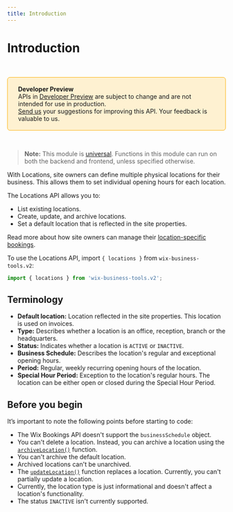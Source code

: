 ```yaml
---
title: Introduction
---
```


# Introduction

&nbsp;

<div style="background-color: #FEF1D1; padding: 18px 24px; border-radius: 6px; border: 1px solid #FDB10C; box-sizing: border-box; display: inline-block">
    <b>Developer Preview</b>
    <br/>
    <span>APIs in <a href="https://www.wix.com/velo/reference/api-overview/developer-preview">Developer Preview</a> are subject to change and are not intended for use in production.<br/><a href="mailto:velo-preview-feedback@wix.com">Send us</a> your suggestions for improving this API. Your feedback is valuable to us.</span>
</div>

&nbsp;

> **Note:** This module is
> [universal](/api-overview/api-versions#universal-modules).
> Functions in this module can run on both the backend and frontend,
> unless specified otherwise.

With Locations, site owners can define multiple physical locations for their business. This allows them to set individual opening hours for each location.

The Locations API allows you to:

+ List existing locations.
+ Create, update, and archive locations.
+ Set a default location that is reflected in the site properties.

Read more about how site owners can manage their [location-specific bookings](https://support.wix.com/en/article/wix-bookings-offering-services-at-multiple-locations).

To use the Locations API, import `{ locations }` from `wix-business-tools.v2`:

```js
import { locations } from 'wix-business-tools.v2';
```

## Terminology

+ **Default location:** Location reflected in the site properties. This location is used on invoices.
+ **Type:** Describes whether a location is an office, reception, branch or the headquarters.
+ **Status:** Indicates whether a location is `ACTIVE` or `INACTIVE`.
+ **Business Schedule:** Describes the location's regular and exceptional opening hours.
+ **Period:** Regular, weekly recurring opening hours of the location.
+ **Special Hour Period:** Exception to the location's regular hours. The location can be either open or closed during the Special Hour Period.

## Before you begin

It’s important to note the following points before starting to code:

+ The Wix Bookings API doesn't support the `businessSchedule` object.
+ You can't delete a location. Instead, you can archive a location using the [`archiveLocation()`](archivelocation) function.
+ You can't archive the default location.
+ Archived locations can't be unarchived.
+ The [`updateLocation()`](updatelocation) function replaces a location. Currently, you can't partially update a location.
+ Currently, the location type is just informational and doesn't affect a location's functionality.
+ The status `INACTIVE` isn't currently supported.